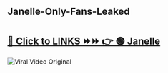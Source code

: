 
 ## Janelle-Only-Fans-Leaked

# <h2><a href="https://clipsfans.com/Janelle&ref=git">🔗 Click to LINKS ⏩⏩ 👉 🟢 Janelle </a></h2>

<a href="https://clipsfans.com/Janelle&ref=git" rel="nofollow" data-target="animated-image.originalLink"><img src="https://i.ibb.co.com/xMMVF88/686577567.gif" alt="Viral Video Original" style="max-width: 100%; display: inline-block;" data-target="animated-image.originalImage"></a>

